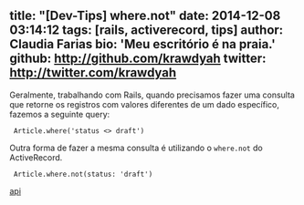 title: "[Dev-Tips] where.not"
date: 2014-12-08 03:14:12
tags: [rails, activerecord, tips]
author: Claudia Farias
bio: 'Meu escritório é na praia.'
github: http://github.com/krawdyah
twitter: http://twitter.com/krawdyah
---

Geralmente, trabalhando com Rails, quando precisamos fazer uma consulta que retorne os registros com valores diferentes de um dado específico, fazemos a seguinte query:

```
 Article.where('status <> draft')
```


Outra forma de fazer a mesma consulta é utilizando o `where.not` do ActiveRecord.

```
 Article.where.not(status: 'draft')
```


[api](http://api.rubyonrails.org/classes/ActiveRecord/QueryMethods/WhereChain.html#method-i-not)

